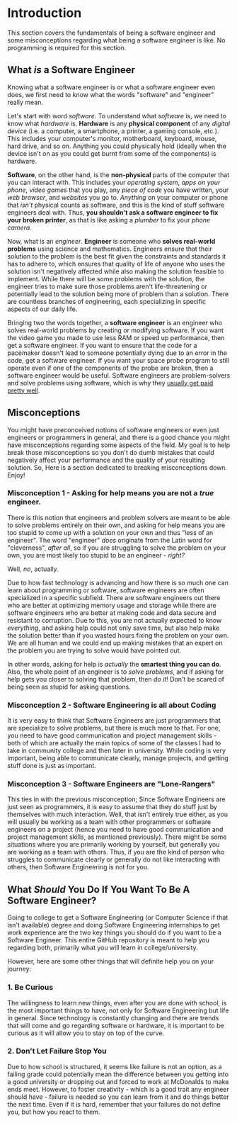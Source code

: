 # Introduction
This section covers the fundamentals of being a software engineer and some misconceptions regarding what being a software engineer is like. No programming is required for this section.

## What *is* a Software Engineer
Knowing what a software engineer is or what a software engineer even does, we first need to know what the words "software" and "engineer" really mean. 

Let's start with word *software*. To understand what *software* is, we need to know what *hardware* is. **Hardware** is any **physical component** of any *digital device* (i.e. a computer, a smartphone, a printer, a gaming console, etc.). This includes your computer's monitor, motherboard, keyboard, mouse, hard drive, and so on. Anything you could physically hold (ideally when the device isn't on as you could get burnt from some of the components) is hardware.

**Software**, on the other hand, is the **non-physical** parts of the computer that you can interact with. This includes your *operating system*, *apps on your phone*, *video games* that you play, any *piece of code* you have written, your *web browser*, and *websites* you go to. *Anything* on your computer or phone that *isn't* physical counts as software, and this is the kind of stuff software engineers deal with. Thus, **you shouldn't ask a software engineer to fix your broken printer**, as that is like asking a *plumber* to fix your *phone camera*. 

Now, what is an *engineer*. **Engineer** is someone who **solves real-world problems** using science and mathematics. Engineers ensure that their solution to the problem is the best fit given the constraints and standards it has to adhere to, which ensures that quality of life of anyone who uses the solution isn't negatively affected while also making the solution feasible to implement. While there will be some problems with the solution, the engineer tries to make sure those problems aren't life-threatening or potentially lead to the solution being more of problem than a solution. There are countless branches of engineering, each specializing in specific aspects of our daily life. 

Bringing two the words together, a **software engineer** is an engineer who solves real-world problems by creating or modifying software. If you want the video game you made to use less RAM or speed up performance, then get a software engineer. If you want to ensure that the code for a pacemaker doesn't lead to someone potentially dying due to an error in the code, get a software engineer. If you want your space probe program to still operate even if one of the components of the probe are broken, then a software engineer would be useful. Software engineers are problem-solvers and solve problems using software, which is why they [usually get paid pretty well](https://www.glassdoor.com/Salaries/software-engineer-salary-SRCH_KO0,17.htm). 

## Misconceptions
You might have preconceived notions of software engineers or even just engineers or programmers in general, and there is a good chance you might have misconceptions regarding some aspects of the field. My goal is to help break those misconceptions so you don't do dumb mistakes that could negatively affect your performance and the quality of your resulting solution. So, Here is a section dedicated to breaking misconceptions down. Enjoy!

### Misconception 1 - Asking for help means you are not a *true* engineer. 
There is this notion that engineers and problem solvers are meant to be able to solve problems entirely on their own, and asking for help means you are too stupid to come up with a solution on your own and thus "less of an engineer". The word "engineer" *does* originate from the Latin word for "cleverness", *after all*, so if you are struggling to solve the problem on your own, you are most likely too stupid to be an engineer - *right?*

Well, *no*, actually.

Due to how fast technology is advancing and how there is so much one can learn about programming or software, software engineers are often specialized in a specific subfield. There are software engineers out there who are better at optimizing memory usage and storage while there are software engineers who are better at making code and data secure and resistant to corruption. Due to this, you are not actually expected to know *everything*, and asking help could not only save time, but also help make the solution better than if you wasted hours fixing the problem on your own. We are all human and we could end up making mistakes that an expert on the problem you are trying to solve would have pointed out. 

In other words, asking for help is *actually* the **smartest thing you can do**. Also, the whole point of an engineer is to *solve problems*, and if asking for help gets you closer to solving that problem, then *do it*! Don't be scared of being seen as stupid for asking questions.

### Misconception 2 - Software Engineering is all about Coding
It is very easy to think that Software Engineers are just programmers that are specialize to solve problems, but there is much more to that. For one, you need to have good communication and project management skills - both of which are actually the main topics of some of the classes I had to take in community college and then later in university. While coding is very important, being able to communicate clearly, manage projects, and getting stuff done is just as important. 

### Misconception 3 - Software Engineers are "Lone-Rangers"
This ties in with the previous misconception; Since Software Engineers are just seen as programmers, it is easy to assume that they do stuff just by themselves with much interaction. Well, that isn't entirely true either, as you will usually be working as a team with other programmers or software engineers on a project (hence you need to have good communication and project management skills, as mentioned previously). There might be some situations where you are primarily working by yourself, but generally you are working as a team with others. Thus, if you are the kind of person who struggles to communicate clearly or generally do not like interacting with others, then Software Engineering is not for you. 

## What *Should* You Do If You Want To Be A Software Engineer?
Going to college to get a Software Engineering (or Computer Science if that isn't available) degree and doing Software Engineering internships to get work experience are the two key things you should do if you want to be a Software Engineer. This entire GitHub repository is meant to help you regarding both, primarily what you will learn in college/university. 

However, here are some other things that will definite help you on your journey:

### 1. Be Curious
The willingness to learn new things, even after you are done with school, is the most important things to have, not only for Software Engineering but life in general. Since technology is constantly changing and there are trends that will come and go regarding software or hardware, it is important to be curious as it will allow you to stay on top of the curve.

### 2. Don't Let Failure Stop You
Due to how school is structured, it seems like failure is not an option, as a failing grade could potentially mean the difference between you getting into a good university or dropping out and forced to work at McDonalds to make ends meet. However, to foster creativity - which is a good trait any engineer should have - failure is needed so you can learn from it and do things better the next time. Even if it is hard, remember that your failures do not define you, but how you react to them. 
